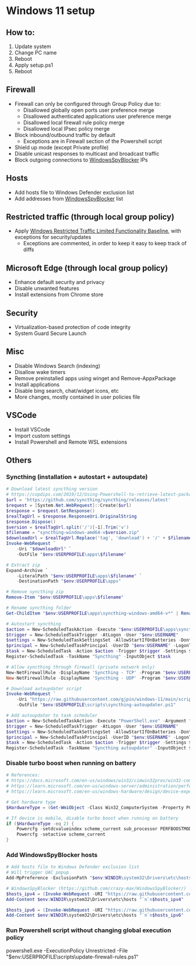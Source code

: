 # Windows 11 setup

## How to:
1. Update system
2. Change PC name
3. Reboot
4. Apply setup.ps1
5. Reboot

## Firewall
- Firewall can only be configured through Group Policy due to:
  - Disallowed globally open ports user preference merge
  - Disallowed authenticated applications user preference merge
  - Disallowed local firewall rule policy merge
  - Disallowed local IPsec policy merge
- Block inbound/outbound traffic by default
  - Exceptions are in Firewall section of the Powershell script
- Shield up mode (except Private profile)
- Disable unicast responses to multicast and broadcast traffic
- Block outgoing connections to [WindowsSpyBlocker](https://raw.githubusercontent.com/crazy-max/WindowsSpyBlocker/master/data/firewall/spy.txt) IPs

## Hosts
- Add hosts file to Windows Defender exclusion list
- Add addresses from [WindowsSpyBlocker](https://raw.githubusercontent.com/crazy-max/WindowsSpyBlocker/master/data/hosts/spy.txt) list

## Restricted traffic (through local group policy)
- Apply [Windows Restricted Traffic Limited Functionality Baseline](https://learn.microsoft.com/en-us/windows/privacy/manage-connections-from-windows-operating-system-components-to-microsoft-services), with exceptions for security/updates
  - Exceptions are commented, in order to keep it easy to keep track of diffs

## Microsoft Edge (through local group policy)
- Enhance default security and privacy
- Disable unwanted features
- Install extensions from Chrome store

## Security
- Virtualization-based protection of code integrity
- System Guard Secure Launch

## Misc
- Disable Windows Search (indexing)
- Disallow wake timers
- Remove preinstalled apps using winget and Remove-AppxPackage
- Install applications
- Disable bing search, chat/widget icons, etc
- More changes, mostly contained in user policies file

## VSCode
- Install VSCode
- Import custom settings
- Install Powershell and Remote WSL extensions

## Others
### Syncthing (installation + autostart + autoupdate)
```powershell
# Download latest syncthing version
# https://copdips.com/2019/12/Using-Powershell-to-retrieve-latest-package-url-from-github-releases.html
$url = 'https://github.com/syncthing/syncthing/releases/latest'
$request = [System.Net.WebRequest]::Create($url)
$response = $request.GetResponse()
$realTagUrl = $response.ResponseUri.OriginalString
$response.Dispose()
$version = $realTagUrl.split('/')[-1].Trim('v')
$filename = "syncthing-windows-amd64-v$version.zip"
$downloadUrl = $realTagUrl.Replace('tag', 'download') + '/' + $filename
Invoke-WebRequest `
    -Uri "$downloadUrl" `
    -OutFile "$env:USERPROFILE\apps\$filename"

# Extract zip
Expand-Archive `
    -LiteralPath "$env:USERPROFILE\apps\$filename" `
    -DestinationPath "$env:USERPROFILE\apps"

# Remove syncthing zip
Remove-Item "$env:USERPROFILE\apps\$filename"

# Rename syncthing folder
Get-ChildItem "$env:USERPROFILE\apps\syncthing-windows-amd64-v*" | Rename-Item -NewName "syncthing"

# Autostart syncthing
$action = New-ScheduledTaskAction -Execute "$env:USERPROFILE\apps\syncthing\syncthing.exe" -Argument "--no-console --no-browser"
$trigger = New-ScheduledTaskTrigger -AtLogon -User "$env:USERNAME"
$settings = New-ScheduledTaskSettingsSet -AllowStartIfOnBatteries -DontStopIfGoingOnBatteries -DontStopOnIdleEnd -ExecutionTimeLimit 0
$principal = New-ScheduledTaskPrincipal -UserID "$env:USERNAME" -LogonType S4U
$task = New-ScheduledTask -Action $action -Trigger $trigger -Settings $settings -Principal $principal
Register-ScheduledTask -TaskName "Syncthing" -InputObject $task

# Allow syncthing through firewall (private network only)
New-NetFirewallRule -DisplayName 'Syncthing - TCP' -Program "$env:USERPROFILE\apps\syncthing\syncthing.exe" -Profile Private -Direction Inbound -Action Allow -Protocol TCP -LocalPort 22000
New-NetFirewallRule -DisplayName 'Syncthing - UDP' -Program "$env:USERPROFILE\apps\syncthing\syncthing.exe" -Profile Private -Direction Inbound -Action Allow -Protocol UDP -LocalPort 22000,21027

# Download autoupdater script
Invoke-WebRequest `
    -Uri "https://raw.githubusercontent.com/gjpin/windows-11/main/scripts/syncthing-autoupdater.ps1" `
    -OutFile "$env:USERPROFILE\scripts\syncthing-autoupdater.ps1"

# Add autoupdater to task scheduler
$action = New-ScheduledTaskAction -Execute "PowerShell.exe" -Argument "-executionpolicy bypass -file $env:USERPROFILE\scripts\syncthing-autoupdater.ps1"
$trigger = New-ScheduledTaskTrigger -AtLogon -User "$env:USERNAME"
$settings = New-ScheduledTaskSettingsSet -AllowStartIfOnBatteries -DontStopIfGoingOnBatteries -DontStopOnIdleEnd -ExecutionTimeLimit (New-TimeSpan -Hours 1)
$principal = New-ScheduledTaskPrincipal -UserID "$env:USERNAME" -LogonType S4U
$task = New-ScheduledTask -Action $action -Trigger $trigger -Settings $settings -Principal $principal
Register-ScheduledTask -TaskName "Syncthing autoupdater" -InputObject $task
```

### Disable turbo boost when running on battery
```powershell
# References:
# https://docs.microsoft.com/en-us/windows/win32/cimwin32prov/win32-computersystem
# https://learn.microsoft.com/en-us/windows-server/administration/performance-tuning/hardware/power/power-performance-tuning#processor-performance-boost-mode
# https://learn.microsoft.com/en-us/windows-hardware/design/device-experiences/powercfg-command-line-options

# Get hardware type
$HardwareType = (Get-WmiObject -Class Win32_ComputerSystem -Property PCSystemType).PCSystemType

# If device is mobile, disable turbo boost when running on battery
if ($HardwareType -eq 2) {
    Powercfg -setdcvalueindex scheme_current sub_processor PERFBOOSTMODE 0
    Powercfg -setactive scheme_current
}
```

### Add WindowsSpyBlocker hosts
```powershell
# Add hosts file to Windows Defender exclusion list
# Will trigger UAC popup
Add-MpPreference -ExclusionPath "$env:WINDIR\system32\Drivers\etc\hosts"

# WindowsSpyBlocker (https://github.com/crazy-max/WindowsSpyBlocker/)
$hosts_ipv4 = (Invoke-WebRequest -URI "https://raw.githubusercontent.com/crazy-max/WindowsSpyBlocker/master/data/hosts/spy.txt").Content
Add-Content $env:WINDIR\system32\Drivers\etc\hosts "`n`n$hosts_ipv4"

$hosts_ipv6 = (Invoke-WebRequest -URI "https://raw.githubusercontent.com/crazy-max/WindowsSpyBlocker/master/data/hosts/spy_v6.txt").Content
Add-Content $env:WINDIR\system32\Drivers\etc\hosts "`n`n$hosts_ipv6"
```

### Run Powershell script without changing global execution policy
powershell.exe -ExecutionPolicy Unrestricted -File "$env:USERPROFILE\scripts\update-firewall-rules.ps1"